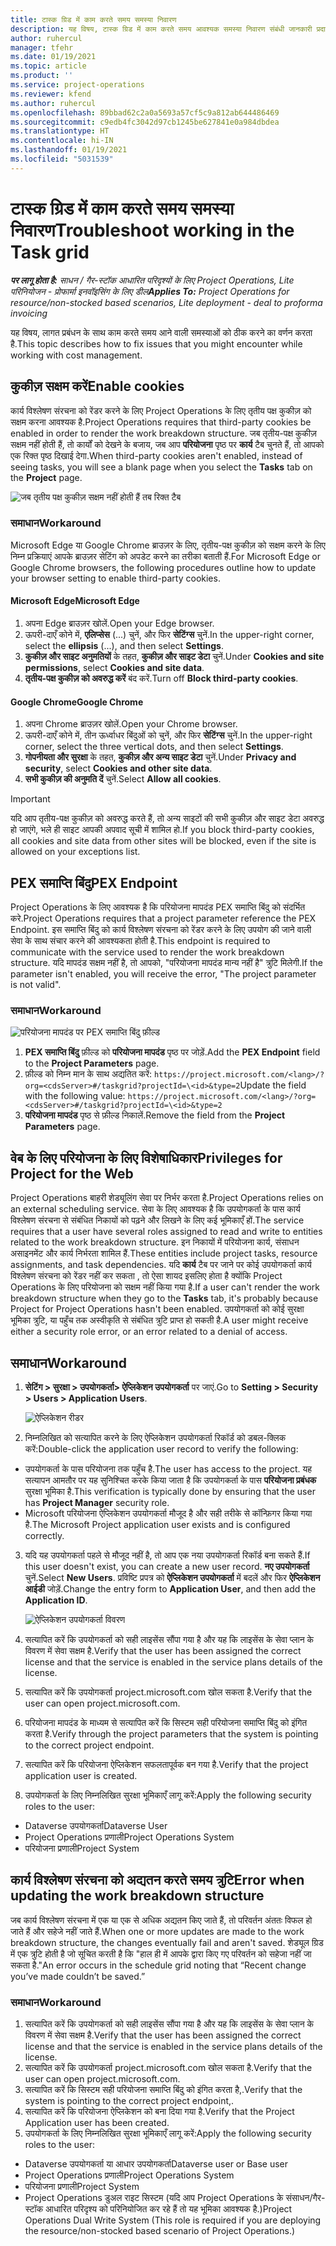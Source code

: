 ```yaml
---
title: टास्क ग्रिड में काम करते समय समस्या निवारण
description: यह विषय, टास्क ग्रिड में काम करते समय आवश्यक समस्या निवारण संबंधी जानकारी प्रदान करता है.
author: ruhercul
manager: tfehr
ms.date: 01/19/2021
ms.topic: article
ms.product: ''
ms.service: project-operations
ms.reviewer: kfend
ms.author: ruhercul
ms.openlocfilehash: 89bbad62c2a0a5693a57cf5c9a812ab644486469
ms.sourcegitcommit: c9edb4fc3042d97cb1245be627841e0a984dbdea
ms.translationtype: HT
ms.contentlocale: hi-IN
ms.lasthandoff: 01/19/2021
ms.locfileid: "5031539"
---
```

# <a name="troubleshoot-working-in-the-task-grid"></a><span data-ttu-id="6386c-103">टास्क ग्रिड में काम करते समय समस्या निवारण</span><span class="sxs-lookup"><span data-stu-id="6386c-103">Troubleshoot working in the Task grid</span></span> 

<span data-ttu-id="6386c-104">_**पर लागू होता है:** साधन / गैर-स्टॉक आधारित परिदृश्यों के लिए Project Operations, Lite परिनियोजन - प्रोफार्मा इनवॉइसिंग के लिए डील_</span><span class="sxs-lookup"><span data-stu-id="6386c-104">_**Applies To:** Project Operations for resource/non-stocked based scenarios, Lite deployment - deal to proforma invoicing_</span></span>

<span data-ttu-id="6386c-105">यह विषय, लागत प्रबंधन के साथ काम करते समय आने वाली समस्याओं को ठीक करने का वर्णन करता है.</span><span class="sxs-lookup"><span data-stu-id="6386c-105">This topic describes how to fix issues that you might encounter while working with cost management.</span></span>

## <a name="enable-cookies"></a><span data-ttu-id="6386c-106">कुकीज़ सक्षम करें</span><span class="sxs-lookup"><span data-stu-id="6386c-106">Enable cookies</span></span>

<span data-ttu-id="6386c-107">कार्य विश्लेषण संरचना को रेंडर करने के लिए Project Operations के लिए तृतीय पक्ष कुकीज़ को सक्षम करना आवश्यक है.</span><span class="sxs-lookup"><span data-stu-id="6386c-107">Project Operations requires that third-party cookies be enabled in order to render the work breakdown structure.</span></span> <span data-ttu-id="6386c-108">जब तृतीय-पक्ष कुकीज़ सक्षम नहीं होती हैं, तो कार्यों को देखने के बजाय, जब आप **परियोजना** पृष्ठ पर **कार्य** टैब चुनते हैं, तो आपको एक रिक्त पृष्ठ दिखाई देगा.</span><span class="sxs-lookup"><span data-stu-id="6386c-108">When third-party cookies aren't enabled, instead of seeing tasks, you will see a blank page when you select the **Tasks** tab on the **Project** page.</span></span>

![जब तृतीय पक्ष कुकीज़ सक्षम नहीं होती हैं तब रिक्त टैब](media/blankschedule.png)


### <a name="workaround"></a><span data-ttu-id="6386c-110">समाधान</span><span class="sxs-lookup"><span data-stu-id="6386c-110">Workaround</span></span>
<span data-ttu-id="6386c-111">Microsoft Edge या Google Chrome ब्राउज़र के लिए, तृतीय-पक्ष कुकीज़ को सक्षम करने के लिए निम्न प्रक्रियाएं आपके ब्राउज़र सेटिंग को अपडेट करने का तरीका बताती हैं.</span><span class="sxs-lookup"><span data-stu-id="6386c-111">For Microsoft Edge or Google Chrome browsers, the following procedures outline how to update your browser setting to enable third-party cookies.</span></span>

#### <a name="microsoft-edge"></a><span data-ttu-id="6386c-112">Microsoft Edge</span><span class="sxs-lookup"><span data-stu-id="6386c-112">Microsoft Edge</span></span>

1. <span data-ttu-id="6386c-113">अपना Edge ब्राउज़र खोलें.</span><span class="sxs-lookup"><span data-stu-id="6386c-113">Open your Edge browser.</span></span>
2. <span data-ttu-id="6386c-114">ऊपरी-दाएँ कोने में, **एलिप्सेस** (...) चुनें, और फिर **सेटिंग्स** चुनें.</span><span class="sxs-lookup"><span data-stu-id="6386c-114">In the upper-right corner, select the **ellipsis** (...), and then select **Settings**.</span></span>
3. <span data-ttu-id="6386c-115">**कुकीज़ और साइट अनुमतियों** के तहत, **कुकीज़ और साइट डेटा** चुनें.</span><span class="sxs-lookup"><span data-stu-id="6386c-115">Under **Cookies and site permissions**, select **Cookies and site data**.</span></span>
4. <span data-ttu-id="6386c-116">**तृतीय-पक्ष कुकीज़ को अवरुद्ध करें** बंद करें.</span><span class="sxs-lookup"><span data-stu-id="6386c-116">Turn off **Block third-party cookies**.</span></span>

#### <a name="google-chrome"></a><span data-ttu-id="6386c-117">Google Chrome</span><span class="sxs-lookup"><span data-stu-id="6386c-117">Google Chrome</span></span>

1. <span data-ttu-id="6386c-118">अपना Chrome ब्राउज़र खोलें.</span><span class="sxs-lookup"><span data-stu-id="6386c-118">Open your Chrome browser.</span></span>
2. <span data-ttu-id="6386c-119">ऊपरी-दाएँ कोने में, तीन ऊर्ध्वाधर बिंदुओं को चुनें, और फिर **सेटिंग्स** चुनें.</span><span class="sxs-lookup"><span data-stu-id="6386c-119">In the upper-right corner, select the three vertical dots, and then select **Settings**.</span></span>
3. <span data-ttu-id="6386c-120">**गोपनीयता और सुरक्षा** के तहत, **कुकीज़ और अन्य साइट डेटा** चुनें.</span><span class="sxs-lookup"><span data-stu-id="6386c-120">Under **Privacy and security**, select **Cookies and other site data**.</span></span>
4. <span data-ttu-id="6386c-121">**सभी कुकीज़ की अनुमति दें** चुनें.</span><span class="sxs-lookup"><span data-stu-id="6386c-121">Select **Allow all cookies**.</span></span>

> [!IMPORTANT]
> <span data-ttu-id="6386c-122">यदि आप तृतीय-पक्ष कुकीज़ को अवरुद्ध करते हैं, तो अन्य साइटों की सभी कुकीज़ और साइट डेटा अवरुद्ध हो जाएंगे, भले ही साइट आपकी अपवाद सूची में शामिल हो.</span><span class="sxs-lookup"><span data-stu-id="6386c-122">If you block third-party cookies, all cookies and site data from other sites will be blocked, even if the site is allowed on your exceptions list.</span></span>

## <a name="pex-endpoint"></a><span data-ttu-id="6386c-123">PEX समाप्ति बिंदु</span><span class="sxs-lookup"><span data-stu-id="6386c-123">PEX Endpoint</span></span>

<span data-ttu-id="6386c-124">Project Operations के लिए आवश्यक है कि परियोजना मापदंड PEX समाप्ति बिंदु को संदर्भित करे.</span><span class="sxs-lookup"><span data-stu-id="6386c-124">Project Operations requires that a project parameter reference the PEX Endpoint.</span></span> <span data-ttu-id="6386c-125">इस समाप्ति बिंदु को कार्य विश्लेषण संरचना को रेंडर करने के लिए उपयोग की जाने वाली सेवा के साथ संचार करने की आवश्यकता होती है.</span><span class="sxs-lookup"><span data-stu-id="6386c-125">This endpoint is required to communicate with the service used to render the work breakdown structure.</span></span> <span data-ttu-id="6386c-126">यदि मापदंड सक्षम नहीं है, तो आपको, "परियोजना मापदंड मान्य नहीं है" त्रुटि मिलेगी.</span><span class="sxs-lookup"><span data-stu-id="6386c-126">If the parameter isn't enabled, you will receive the error, "The project parameter is not valid".</span></span> 

### <a name="workaround"></a><span data-ttu-id="6386c-127">समाधान</span><span class="sxs-lookup"><span data-stu-id="6386c-127">Workaround</span></span>
 ![परियोजना मापदंड पर PEX समाप्ति बिंदु फ़ील्ड](media/projectparameter.png)

1. <span data-ttu-id="6386c-129">**PEX समाप्ति बिंदु** फ़ील्ड को **परियोजना मापदंड** पृष्ठ पर जोड़ें.</span><span class="sxs-lookup"><span data-stu-id="6386c-129">Add the **PEX Endpoint** field to the **Project Parameters** page.</span></span>
2. <span data-ttu-id="6386c-130">फ़ील्ड को निम्न मान के साथ अद्यतित करें: `https://project.microsoft.com/<lang>/?org=<cdsServer>#/taskgrid?projectId=\<id>&type=2`</span><span class="sxs-lookup"><span data-stu-id="6386c-130">Update the field with the following value: `https://project.microsoft.com/<lang>/?org=<cdsServer>#/taskgrid?projectId=\<id>&type=2`</span></span>
3. <span data-ttu-id="6386c-131">**परियोजना मापदंड** पृष्ठ से फ़ील्ड निकालें.</span><span class="sxs-lookup"><span data-stu-id="6386c-131">Remove the field from the **Project Parameters** page.</span></span>

## <a name="privileges-for-project-for-the-web"></a><span data-ttu-id="6386c-132">वेब के लिए परियोजना के लिए विशेषाधिकार</span><span class="sxs-lookup"><span data-stu-id="6386c-132">Privileges for Project for the Web</span></span>

<span data-ttu-id="6386c-133">Project Operations बाहरी शेड्यूलिंग सेवा पर निर्भर करता है.</span><span class="sxs-lookup"><span data-stu-id="6386c-133">Project Operations relies on an external scheduling service.</span></span> <span data-ttu-id="6386c-134">सेवा के लिए आवश्यक है कि उपयोगकर्ता के पास कार्य विश्लेषण संरचना से संबंधित निकायों को पढ़ने और लिखने के लिए कई भूमिकाएँ हों.</span><span class="sxs-lookup"><span data-stu-id="6386c-134">The service requires that a user have several roles assigned to read and write to entities related to the work breakdown structure.</span></span> <span data-ttu-id="6386c-135">इन निकायों में परियोजना कार्य, संसाधन असाइनमेंट और कार्य निर्भरता शामिल हैं.</span><span class="sxs-lookup"><span data-stu-id="6386c-135">These entities include project tasks, resource assignments, and task dependencies.</span></span> <span data-ttu-id="6386c-136">यदि **कार्य** टैब पर जाने पर कोई उपयोगकर्ता कार्य विश्लेषण संरचना को रेंडर नहीं कर सकता , तो ऐसा शायद इसलिए होता है क्योंकि Project Operations के लिए परियोजना को सक्षम नहीं किया गया है.</span><span class="sxs-lookup"><span data-stu-id="6386c-136">If a user can't render the work breakdown structure when they go to the **Tasks** tab, it's probably because Project for Project Operations hasn't been enabled.</span></span> <span data-ttu-id="6386c-137">उपयोगकर्ता को कोई सुरक्षा भूमिका त्रुटि, या पहुँच तक अस्वीकृति से संबंधित त्रुटि प्राप्त हो सकती है.</span><span class="sxs-lookup"><span data-stu-id="6386c-137">A user might receive either a security role error, or an error related to a denial of access.</span></span>


## <a name="workaround"></a><span data-ttu-id="6386c-138">समाधान</span><span class="sxs-lookup"><span data-stu-id="6386c-138">Workaround</span></span>

1. <span data-ttu-id="6386c-139">**सेटिंग > सुरक्षा > उपयोगकर्ता> ऐप्लिकेशन उपयोगकर्ता** पर जाएं.</span><span class="sxs-lookup"><span data-stu-id="6386c-139">Go to **Setting > Security > Users > Application Users**.</span></span>  

   ![ऐप्लिकेशन रीडर](media/applicationuser.jpg)
   
2. <span data-ttu-id="6386c-141">निम्नलिखित को सत्यापित करने के लिए ऐप्लिकेशन उपयोगकर्ता रिकॉर्ड को डबल-क्लिक करें:</span><span class="sxs-lookup"><span data-stu-id="6386c-141">Double-click the application user record to verify the following:</span></span>

 - <span data-ttu-id="6386c-142">उपयोगकर्ता के पास परियोजना तक पहुँच है.</span><span class="sxs-lookup"><span data-stu-id="6386c-142">The user has access to the project.</span></span> <span data-ttu-id="6386c-143">यह सत्यापन आमतौर पर यह सुनिश्चित करके किया जाता है कि उपयोगकर्ता के पास **परियोजना प्रबंधक** सुरक्षा भूमिका है.</span><span class="sxs-lookup"><span data-stu-id="6386c-143">This verification is typically done by ensuring that the user has **Project Manager** security role.</span></span>
 - <span data-ttu-id="6386c-144">Microsoft परियोजना ऐप्लिकेशन उपयोगकर्ता मौजूद है और सही तरीके से कॉन्फ़िगर किया गया है.</span><span class="sxs-lookup"><span data-stu-id="6386c-144">The Microsoft Project application user exists and is configured correctly.</span></span>
 
3. <span data-ttu-id="6386c-145">यदि यह उपयोगकर्ता पहले से मौजूद नहीं है, तो आप एक नया उपयोगकर्ता रिकॉर्ड बना सकते हैं.</span><span class="sxs-lookup"><span data-stu-id="6386c-145">If this user doesn't exist, you can create a new user record.</span></span> <span data-ttu-id="6386c-146">**नए उपयोगकर्ता** चुनें.</span><span class="sxs-lookup"><span data-stu-id="6386c-146">Select **New Users**.</span></span> <span data-ttu-id="6386c-147">प्रविष्टि प्रपत्र को **ऐप्लिकेशन उपयोगकर्ता** में बदलें और फिर **ऐप्लिकेशन आईडी** जोड़ें.</span><span class="sxs-lookup"><span data-stu-id="6386c-147">Change the entry form to **Application User**, and then add the **Application ID**.</span></span>

   ![ऐप्लिकेशन उपयोगकर्ता विवरण](media/applicationuserdetails.jpg)

4. <span data-ttu-id="6386c-149">सत्यापित करें कि उपयोगकर्ता को सही लाइसेंस सौंपा गया है और यह कि लाइसेंस के सेवा प्लान के विवरण में सेवा सक्षम है.</span><span class="sxs-lookup"><span data-stu-id="6386c-149">Verify that the user has been assigned the correct license and that the service is enabled in the service plans details of the license.</span></span>
5. <span data-ttu-id="6386c-150">सत्यापित करें कि उपयोगकर्ता project.microsoft.com खोल सकता है.</span><span class="sxs-lookup"><span data-stu-id="6386c-150">Verify that the user can open project.microsoft.com.</span></span>
6. <span data-ttu-id="6386c-151">परियोजना मापदंड के माध्यम से सत्यापित करें कि सिस्टम सही परियोजना समाप्ति बिंदु को इंगित करता है.</span><span class="sxs-lookup"><span data-stu-id="6386c-151">Verify through the project parameters that the system is pointing to the correct project endpoint.</span></span>
7. <span data-ttu-id="6386c-152">सत्यापित करें कि परियोजना ऐप्लिकेशन सफलतापूर्वक बन गया है.</span><span class="sxs-lookup"><span data-stu-id="6386c-152">Verify that the project application user is created.</span></span>
8. <span data-ttu-id="6386c-153">उपयोगकर्ता के लिए निम्नलिखित सुरक्षा भूमिकाएँ लागू करें:</span><span class="sxs-lookup"><span data-stu-id="6386c-153">Apply the following security roles to the user:</span></span>

  - <span data-ttu-id="6386c-154">Dataverse उपयोगकर्ता</span><span class="sxs-lookup"><span data-stu-id="6386c-154">Dataverse User</span></span>
  - <span data-ttu-id="6386c-155">Project Operations प्रणाली</span><span class="sxs-lookup"><span data-stu-id="6386c-155">Project Operations System</span></span>
  - <span data-ttu-id="6386c-156">परियोजना प्रणाली</span><span class="sxs-lookup"><span data-stu-id="6386c-156">Project System</span></span>

## <a name="error-when-updating-the-work-breakdown-structure"></a><span data-ttu-id="6386c-157">कार्य विश्लेषण संरचना को अद्यतन करते समय त्रुटि</span><span class="sxs-lookup"><span data-stu-id="6386c-157">Error when updating the work breakdown structure</span></span>

<span data-ttu-id="6386c-158">जब कार्य विश्लेषण संरचना में एक या एक से अधिक अद्यतन किए जाते हैं, तो परिवर्तन अंततः विफल हो जाते हैं और सहेजे नहीं जाते हैं.</span><span class="sxs-lookup"><span data-stu-id="6386c-158">When one or more updates are made to the work breakdown structure, the changes eventually fail and aren't saved.</span></span> <span data-ttu-id="6386c-159">शेड्यूल ग्रिड में एक त्रुटि होती है जो सूचित करती है कि "हाल ही में आपके द्वारा किए गए परिवर्तन को सहेजा नहीं जा सकता है."</span><span class="sxs-lookup"><span data-stu-id="6386c-159">An error occurs in the schedule grid noting that “Recent change you’ve made couldn’t be saved.”</span></span>

### <a name="workaround"></a><span data-ttu-id="6386c-160">समाधान</span><span class="sxs-lookup"><span data-stu-id="6386c-160">Workaround</span></span>

1. <span data-ttu-id="6386c-161">सत्यापित करें कि उपयोगकर्ता को सही लाइसेंस सौंपा गया है और यह कि लाइसेंस के सेवा प्लान के विवरण में सेवा सक्षम है.</span><span class="sxs-lookup"><span data-stu-id="6386c-161">Verify that the user has been assigned the correct license and that the service is enabled in the service plans details of the license.</span></span>
2. <span data-ttu-id="6386c-162">सत्यापित करें कि उपयोगकर्ता project.microsoft.com खोल सकता है.</span><span class="sxs-lookup"><span data-stu-id="6386c-162">Verify that the user can open project.microsoft.com.</span></span>
3. <span data-ttu-id="6386c-163">सत्यापित करें कि सिस्टम सही परियोजना समाप्ति बिंदु को इंगित करता है,.</span><span class="sxs-lookup"><span data-stu-id="6386c-163">Verify that the system is pointing to the correct project endpoint,.</span></span>
4. <span data-ttu-id="6386c-164">सत्यापित करें कि परियोजना ऐप्लिकेशन को बना दिया गया है.</span><span class="sxs-lookup"><span data-stu-id="6386c-164">Verify that the Project Application user has been created.</span></span>
5. <span data-ttu-id="6386c-165">उपयोगकर्ता के लिए निम्नलिखित सुरक्षा भूमिकाएँ लागू करें:</span><span class="sxs-lookup"><span data-stu-id="6386c-165">Apply the following security roles to the user:</span></span>
  
  - <span data-ttu-id="6386c-166">Dataverse उपयोगकर्ता या आधार उपयोगकर्ता</span><span class="sxs-lookup"><span data-stu-id="6386c-166">Dataverse user or Base user</span></span>
  - <span data-ttu-id="6386c-167">Project Operations प्रणाली</span><span class="sxs-lookup"><span data-stu-id="6386c-167">Project Operations System</span></span>
  - <span data-ttu-id="6386c-168">परियोजना प्रणाली</span><span class="sxs-lookup"><span data-stu-id="6386c-168">Project System</span></span>
  - <span data-ttu-id="6386c-169">Project Operations डुअल राइट सिस्टम (यदि आप Project Operations के संसाधन/गैर-स्टॉक आधारित परिदृश्य को परिनियोजित कर रहे हैं तो यह भूमिका आवश्यक है.)</span><span class="sxs-lookup"><span data-stu-id="6386c-169">Project Operations Dual Write System (This role is required if you are deploying the resource/non-stocked based scenario of Project Operations.)</span></span>
